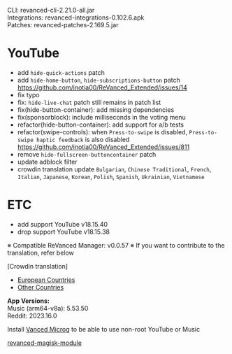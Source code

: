 CLI: revanced-cli-2.21.0-all.jar  
Integrations: revanced-integrations-0.102.6.apk  
Patches: revanced-patches-2.169.5.jar  

YouTube
==
- add `hide-quick-actions` patch
- add `hide-home-button`, `hide-subscriptions-button` patch https://github.com/inotia00/ReVanced_Extended/issues/14
- fix typo
- fix: `hide-live-chat` patch still remains in patch list
- fix(hide-button-container): add missing dependencies
- fix(sponsorblock): include milliseconds in the voting menu
- refactor(hide-button-container): add support for a/b tests
- refactor(swipe-controls): when `Press-to-swipe` is disabled, `Press-to-swipe haptic feedback` is also disabled https://github.com/inotia00/ReVanced_Extended/issues/811
- remove `hide-fullscreen-buttoncontainer` patch
- update adblock filter
- crowdin translation update
`Bulgarian`, `Chinese Traditional`, `French`, `Italian`, `Japanese`, `Korean`, `Polish`, `Spanish`, `Ukrainian`, `Vietnamese`


ETC
==
- add support YouTube v18.15.40
- drop support YouTube v18.15.38


※ Compatible ReVanced Manager: v0.0.57
※ If you want to contribute to the translation, refer below

[Crowdin translation]
- [European Countries](https://crowdin.com/project/revancedextendedeu)
- [Other Countries](https://crowdin.com/project/revancedextended)
  
**App Versions:**  
Music (arm64-v8a): 5.53.50  
Reddit: 2023.16.0  

Install [Vanced Microg](https://github.com/TeamVanced/VancedMicroG/releases) to be able to use non-root YouTube or Music  

[revanced-magisk-module](https://github.com/j-hc/revanced-magisk-module)  
